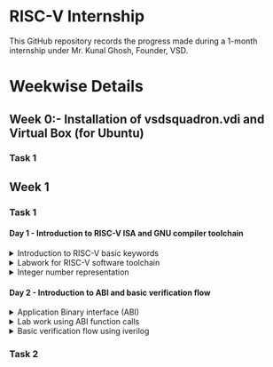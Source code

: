 
# RISC-V Internship

This GitHub repository records the progress made during a 1-month internship under Mr. Kunal Ghosh, Founder, VSD.

# Weekwise Details

## Week 0:- Installation of vsdsquadron.vdi and Virtual Box (for Ubuntu)

### Task 1

## Week 1

### Task 1

#### Day 1 - Introduction to RISC-V ISA and GNU compiler toolchain
<details>
  <summary>Introduction to RISC-V basic keywords</summary>
  
</details>

<details>
  <summary>Labwork for RISC-V software toolchain</summary>
</details>

<details>
  <summary>Integer number representation</summary>
</details>

#### Day 2 - Introduction to ABI and basic verification flow
<details>
  <summary>Application Binary interface (ABI)</summary>
</details>

<details>
  <summary>Lab work using ABI function calls</summary>
</details>

<details>
  <summary>Basic verification flow using iverilog</summary>
</details>

### Task 2
